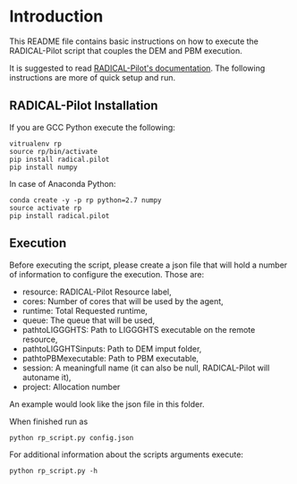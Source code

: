 # Introduction

This README file contains basic instructions on how to execute the RADICAL-Pilot 
script that couples the DEM and PBM execution.

It is suggested to read [RADICAL-Pilot's documentation](https://radicalpilot.readthedocs.io/en/latest/).
The following instructions are more of quick setup and run.

## RADICAL-Pilot Installation
If you are GCC Python execute the following:

```
vitrualenv rp
source rp/bin/activate
pip install radical.pilot
pip install numpy
```

In case of Anaconda Python:

```
conda create -y -p rp python=2.7 numpy
source activate rp
pip install radical.pilot
```

## Execution
Before executing the script, please create a json file that will hold a number 
of information to configure the execution. Those are:

*    resource: RADICAL-Pilot Resource label,
*    cores: Number of cores that will be used by the agent,
*    runtime: Total Requested runtime,
*    queue: The queue that will be used,
*    pathtoLIGGGHTS: Path to LIGGGHTS executable on the remote resource,
*    pathtoLIGGHTSinputs: Path to DEM imput folder,
*    pathtoPBMexecutable: Path to PBM executable,
*    session: A meaningfull name (it can also be null, RADICAL-Pilot will autoname it),
*    project: Allocation number

An example would look like the json file in this folder.

When finished run as
```
python rp_script.py config.json
```

For additional information about the scripts arguments execute:
```
python rp_script.py -h
````
